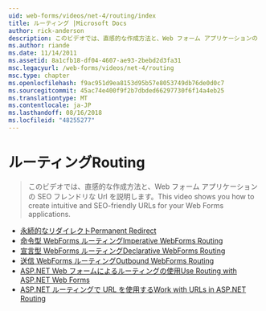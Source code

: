 ```yaml
---
uid: web-forms/videos/net-4/routing/index
title: ルーティング |Microsoft Docs
author: rick-anderson
description: このビデオでは、直感的な作成方法と、Web フォーム アプリケーションの SEO フレンドリな Url を説明します。
ms.author: riande
ms.date: 11/14/2011
ms.assetid: 8a1cfb18-df04-4607-ae93-2bebd2d3fa31
msc.legacyurl: /web-forms/videos/net-4/routing
msc.type: chapter
ms.openlocfilehash: f9ac951d9ea8153d95b57e8053749db76de0d0c7
ms.sourcegitcommit: 45ac74e400f9f2b7dbded66297730f6f14a4eb25
ms.translationtype: MT
ms.contentlocale: ja-JP
ms.lasthandoff: 08/16/2018
ms.locfileid: "48255277"
---
```

<a name="routing"></a><span data-ttu-id="1ac3f-103">ルーティング</span><span class="sxs-lookup"><span data-stu-id="1ac3f-103">Routing</span></span>
====================
> <span data-ttu-id="1ac3f-104">このビデオでは、直感的な作成方法と、Web フォーム アプリケーションの SEO フレンドリな Url を説明します。</span><span class="sxs-lookup"><span data-stu-id="1ac3f-104">This video shows you how to create intuitive and SEO-friendly URLs for your Web Forms applications.</span></span>


- [<span data-ttu-id="1ac3f-105">永続的なリダイレクト</span><span class="sxs-lookup"><span data-stu-id="1ac3f-105">Permanent Redirect</span></span>](aspnet-4-quick-hit-permanent-redirect.md)
- [<span data-ttu-id="1ac3f-106">命令型 WebForms ルーティング</span><span class="sxs-lookup"><span data-stu-id="1ac3f-106">Imperative WebForms Routing</span></span>](aspnet-4-quick-hit-imperative-webforms-routing.md)
- [<span data-ttu-id="1ac3f-107">宣言型 WebForms ルーティング</span><span class="sxs-lookup"><span data-stu-id="1ac3f-107">Declarative WebForms Routing</span></span>](aspnet-4-quick-hit-declarative-webforms-routing.md)
- [<span data-ttu-id="1ac3f-108">送信 WebForms ルーティング</span><span class="sxs-lookup"><span data-stu-id="1ac3f-108">Outbound WebForms Routing</span></span>](aspnet-4-quick-hit-outbound-webforms-routing.md)
- [<span data-ttu-id="1ac3f-109">ASP.NET Web フォームによるルーティングの使用</span><span class="sxs-lookup"><span data-stu-id="1ac3f-109">Use Routing with ASP.NET Web Forms</span></span>](how-do-i-use-routing-with-aspnet-web-forms.md)
- [<span data-ttu-id="1ac3f-110">ASP.NET ルーティングで URL を使用する</span><span class="sxs-lookup"><span data-stu-id="1ac3f-110">Work with URLs in ASP.NET Routing</span></span>](how-do-i-work-with-urls-in-aspnet-routing.md)
